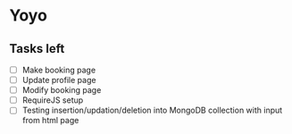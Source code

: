 # Yoyo

## Tasks left
- [ ] Make booking page
- [ ] Update profile page
- [ ] Modify booking page
- [ ] RequireJS setup
- [ ] Testing insertion/updation/deletion into MongoDB collection with input from html page
